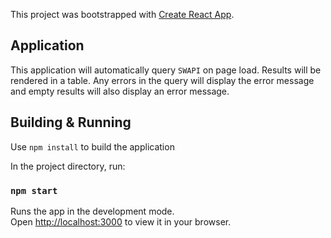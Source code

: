 This project was bootstrapped with [Create React App](https://github.com/facebook/create-react-app).

## Application

This application will automatically query `SWAPI` on page load. Results will be rendered in a table. Any errors in the query will display the error message and empty results will also display an error message.

## Building & Running

Use `npm install` to build the application

In the project directory, run:

### `npm start`

Runs the app in the development mode.\
Open [http://localhost:3000](http://localhost:3000) to view it in your browser.
